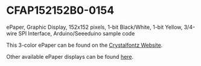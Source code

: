# CFAP152152B0-0154
ePaper, Graphic Display, 152x152 pixels, 1-bit Black/White, 1-bit Yellow, 3/4-wire SPI Interface, Arduino/Seeeduino sample code

This 3-color ePaper can be found on the [Crystalfontz Website](https://www.crystalfontz.com/product/cfap152152b00154).

Other available ePaper displays can be found [here](https://www.crystalfontz.com/c/epaper-displays/519).